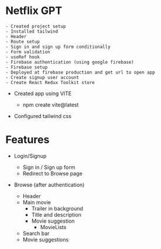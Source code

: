 # Netflix GPT
    - Created project setup
    - Installed tailwind
    - Header
    - Route setup
    - Sign in and sign up form conditionally
    - Form validation
    - useRef hook
    - Firebase authentication (using google firebase)
    - Firebase setup
    - Deployed at firebase production and get url to open app
    - Create signup user account
    - Create React Redux Toolkit store

- Created app using VITE  
    - npm create vite@latest

- Configured tailwind css

# Features

- Login/Signup
    - Sign in / Sign up form
    - Redirect to Browse page

- Browse (after authentication)
    - Header
    - Main movie
        - Trailer in background
        - Title and description
        - Movie suggestion
            - MovieLists
    - Search bar
    - Movie suggestions
    